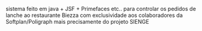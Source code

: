 sistema feito em java + JSF + Primefaces etc..
para controlar os pedidos de lanche ao restaurante Biezza com exclusividade aos colaboradores da Softplan/Poligraph mais precisamente do projeto SIENGE